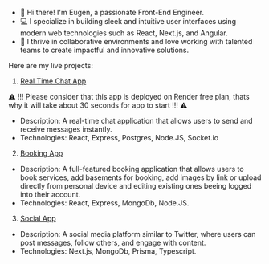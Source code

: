 - 👋 Hi there! I'm Eugen, a passionate Front-End Engineer.
- 💻 I specialize in building sleek and intuitive user interfaces using modern web technologies such as React, Next.js, and Angular.
- 🚀 I thrive in collaborative environments and love working with talented teams to create impactful and innovative solutions.

Here are my live projects: 

1. [Real Time Chat App](https://eugen-chat-app.onrender.com/)
   
 ⚠️ !!! Please consider that this app is deployed on Render free plan, thats why it will take about 30 seconds for app to start !!! ⚠️
 - Description: A real-time chat application that allows users to send and receive messages instantly.
 - Technologies: React, Express, Postgres, Node.JS, Socket.io

2. [Booking App](https://eugen-booking-app.vercel.app/)

 - Description: A full-featured booking application that allows users to book services, add basements for booking, add images by link or upload directly from personal device and editing existing ones beeing logged into their account.
 - Technologies: React, Express, MongoDb, Node.JS.
   
3. [Social App](https://mwitter-alpha.vercel.app/)

 - Description: A social media platform similar to Twitter, where users can post messages, follow others, and engage with content.
 - Technologies: Next.js, MongoDb, Prisma, Typescript.

